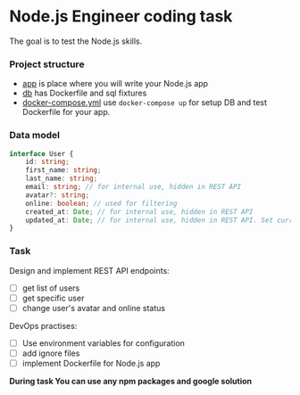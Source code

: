 # Node.js Engineer coding task

The goal is to test the Node.js skills.

### Project structure

- [app](./app) is place where you will write your Node.js app
- [db](./db) has Dockerfile and sql fixtures
- [docker-compose.yml](./docker-compose.yml) use `docker-compose up` for setup DB and test Dockerfile for your app.

### Data model

```typescript
interface User {
    id: string;
    first_name: string;
    last_name: string;
    email: string; // for internal use, hidden in REST API
    avatar?: string;
    online: boolean; // used for filtering
    created_at: Date; // for internal use, hidden in REST API
    updated_at: Date; // for internal use, hidden in REST API. Set current time on update
}
```

### Task

Design and implement REST API endpoints:
- [ ] get list of users
- [ ] get specific user
- [ ] change user's avatar and online status

DevOps practises:
- [ ] Use environment variables for configuration
- [ ] add ignore files
- [ ] implement Dockerfile for Node.js app

**During task You can use any npm packages and google solution**
